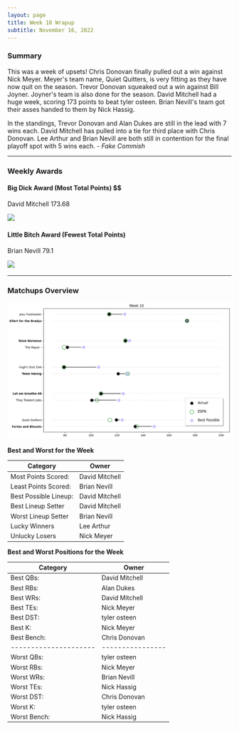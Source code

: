 ```yaml
---
layout: page
title: Week 10 Wrapup
subtitle: November 16, 2022
---
```


### Summary

This was a week of upsets! Chris Donovan finally pulled out a win against Nick Meyer. Meyer's team name, Quiet Quitters, is very fitting as they have now quit on the season. Trevor Donovan squeaked out a win against Bill Joyner. Joyner's team is also done for the season. David Mitchell had a huge week, scoring 173 points to beat tyler osteen. Brian Nevill's team got their asses handed to them by Nick Hassig.

In the standings, Trevor Donovan and Alan Dukes are still in the lead with 7 wins each. David Mitchell has pulled into a tie for third place with Chris Donovan. Lee Arthur and Brian Nevill are both still in contention for the final playoff spot with 5 wins each.  *- Fake Commish*

___

### Weekly Awards

#### Big Dick Award (Most Total Points) $$
David Mitchell 173.68 

![](https://media3.giphy.com/media/4QFAH0qZ0LQnIwVYKT/giphy.gif?cid=3aa7f812t5bnlpqjlv7u7xkbqnhzkub5hreo9k5yu0j9d9b1&rid=giphy.gif&ct=g)

#### Little Bitch Award (Fewest Total Points)
Brian Nevill 79.1 

![](https://media1.giphy.com/media/daP8i8YusXaYnjYBIM/giphy.gif?cid=3aa7f8127m36my3tbhgbn092qsuybqq88000mvyw9rjnymzw&rid=giphy.gif&ct=g)


___

### Matchups Overview

![](../assets/img/week10_matchups.png)


**Best and Worst for the Week**


| Category              | Owner          |
|-----------------------|----------------|
| Most Points Scored:   | David Mitchell |
| Least Points Scored:  | Brian Nevill   |
| Best Possible Lineup: | David Mitchell |
| Best Lineup Setter    | David Mitchell |
| Worst Lineup Setter   | Brian Nevill   |
| Lucky Winners         | Lee Arthur     |
| Unlucky Losers        | Nick Meyer     |


**Best and Worst Positions for the Week**


| Category              | Owner            |
|-----------------------|------------------|
| Best QBs:             | David Mitchell   |
| Best RBs:             | Alan Dukes       |
| Best WRs:             | David Mitchell   |
| Best TEs:             | Nick Meyer       |
| Best DST:             | tyler osteen     |
| Best K:               | Nick Meyer       |
| Best Bench:           | Chris Donovan    |
| --------------------- | ---------------- |
| Worst QBs:            | tyler osteen     |
| Worst RBs:            | Nick Meyer       |
| Worst WRs:            | Brian Nevill     |
| Worst TEs:            | Nick Hassig      |
| Worst DST:            | Chris Donovan    |
| Worst K:              | tyler osteen     |
| Worst Bench:          | Nick Hassig      |

